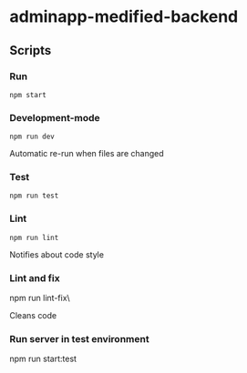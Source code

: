 # adminapp-medified-backend

## Scripts
### Run
`npm start`
### Development-mode
`npm run dev`

Automatic re-run when files are changed
### Test
`npm run test`
### Lint
`npm run lint`

Notifies about code style
### Lint and fix
npm run lint-fix\

Cleans code
### Run server in test environment
npm run start:test
